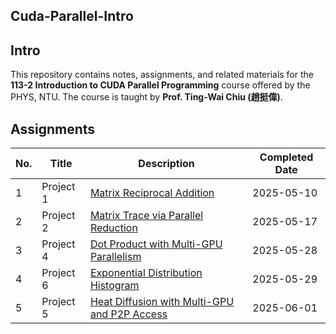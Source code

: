 Cuda-Parallel-Intro
---

## Intro

This repository contains notes, assignments, and related materials for the **113-2 Introduction to CUDA Parallel Programming** course offered by the PHYS, NTU. The course is taught by **Prof. Ting-Wai Chiu (趙挺偉)**.

## Assignments

| No. | Title       | Description                                                                 | Completed Date |
|-----|-------------|-----------------------------------------------------------------------------|----------------|
| 1   | Project 1   | [Matrix Reciprocal Addition](./assignments/hw1)                             | 2025-05-10     |
| 2   | Project 2   | [Matrix Trace via Parallel Reduction](./assignments/hw2)                    | 2025-05-17     |
| 3   | Project 4   | [Dot Product with Multi-GPU Parallelism](./assignments/hw4)                 | 2025-05-28     |
| 4   | Project 6   | [Exponential Distribution Histogram](./assignments/hw6)                     | 2025-05-29     |
| 5   | Project 5   | [Heat Diffusion with Multi-GPU and P2P Access](./assignments/hw5)           | 2025-06-01     |